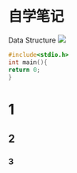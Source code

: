 # 自学笔记
Data Structure
![](https://img.shields.io/badge/license-MIT-blue)
```c++
#include<stdio.h>
int main(){
return 0;
}
```

# 1
## 2
### 3
